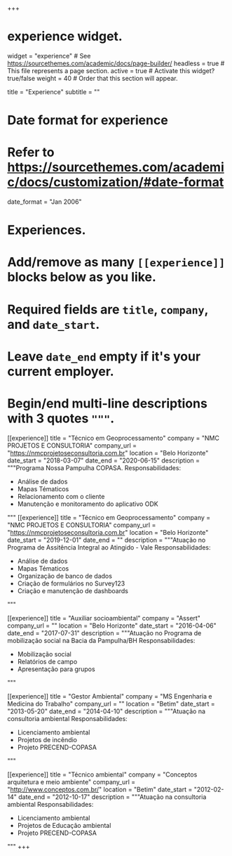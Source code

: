 +++
# experience widget.
widget = "experience"  # See https://sourcethemes.com/academic/docs/page-builder/
headless = true  # This file represents a page section.
active = true  # Activate this widget? true/false
weight = 40  # Order that this section will appear.

title = "Experience"
subtitle = ""

# Date format for experience
#   Refer to https://sourcethemes.com/academic/docs/customization/#date-format
date_format = "Jan 2006"

# Experiences.
#   Add/remove as many `[[experience]]` blocks below as you like.
#   Required fields are `title`, `company`, and `date_start`.
#   Leave `date_end` empty if it's your current employer.
#   Begin/end multi-line descriptions with 3 quotes `"""`.

[[experience]]
  title = "Técnico em Geoprocessamento"
  company = "NMC PROJETOS E CONSULTORIA"
  company_url = "https://nmcprojetoseconsultoria.com.br"
  location = "Belo Horizonte"
  date_start = "2018-03-07"
  date_end = "2020-06-15"
  description = """Programa Nossa Pampulha COPASA.
  Responsabilidades:
  
  * Análise de dados
  * Mapas Tématicos
  * Relacionamento com o cliente
  * Manutenção e monitoramento do aplicativo ODK
  
  """
[[experience]]
  title = "Técnico em Geoprocessamento"
  company = "NMC PROJETOS E CONSULTORIA"
  company_url = "https://nmcprojetoseconsultoria.com.br"
  location = "Belo Horizonte"
  date_start = "2019-12-01"
  date_end = ""
  description = """Atuação no Programa de Assitência Integral ao Atingido - Vale
  Responsabilidades:
  
  * Análise de dados
  * Mapas Tématicos
  * Organização de banco de dados
  * Criação de formulários no Survey123
  * Criação e manutenção de dashboards
  
  """
  
  [[experience]]
  title = "Auxiliar socioambiental"
  company = "Assert"
  company_url = ""
  location = "Belo Horizonte"
  date_start = "2016-04-06"
  date_end = "2017-07-31"
  description = """Atuação no Programa de mobilização social na Bacia da Pampulha/BH
  Responsabilidades:
  
  * Mobilização social
  * Relatórios de campo
  * Apresentação para grupos
  
  """
  
  [[experience]]
  title = "Gestor Ambiental"
  company = "MS Engenharia e Medicina do Trabalho"
  company_url = ""
  location = "Betim"
  date_start = "2013-05-20"
  date_end = "2014-04-10"
  description = """Atuação na consultoria ambiental 
  Responsabilidades:
  
  * Licenciamento ambiental
  * Projetos de incêndio
  * Projeto PRECEND-COPASA
  
  """
  
  [[experience]]
  title = "Técnico ambiental"
  company = "Conceptos arquitetura e meio ambiente"
  company_url = "http://www.conceptos.com.br/"
  location = "Betim"
  date_start = "2012-02-14"
  date_end = "2012-10-17"
  description = """Atuação na consultoria ambiental 
  Responsabilidades:
  
  * Licenciamento ambiental
  * Projetos de Educação ambiental
  * Projeto PRECEND-COPASA
  
  """
+++
